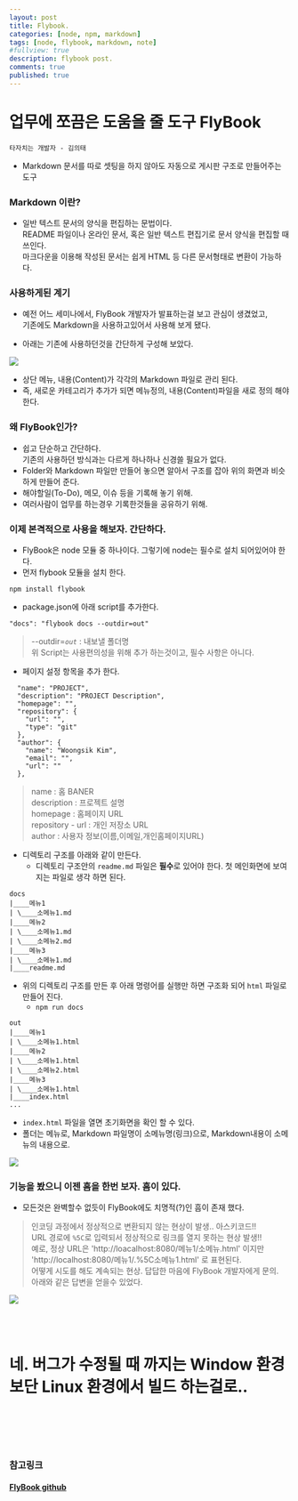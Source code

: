```yaml
---
layout: post
title: Flybook.
categories: [node, npm, markdown]
tags: [node, flybook, markdown, note]
#fullview: true
description: flybook post.
comments: true
published: true
---
```



업무에 쪼끔은 도움을 줄 도구 FlyBook
=====

`타자치는 개발자 - 김의태`

* Markdown 문서를 따로 셋팅을 하지 않아도 자동으로 게시판 구조로 만들어주는 도구

### Markdown 이란?

* 일반 텍스트 문서의 양식을 편집하는 문법이다.<br/>
  README 파일이나 온라인 문서, 혹은 일반 텍스트 편집기로 문서 양식을 편집할 때 쓰인다.<br/>
  마크다운을 이용해 작성된 문서는 쉽게 HTML 등 다른 문서형태로 변환이 가능하다.

### 사용하게된 계기

* 예전 어느 세미나에서, FlyBook 개발자가 발표하는걸 보고 관심이 생겼었고,<br/>
기존에도 Markdown을 사용하고있어서 사용해 보게 됐다.

* 아래는 기존에 사용하던것을 간단하게 구성해 보았다.

![](../../images/2017/2017-09-20-flybook_1.PNG)

* 상단 메뉴, 내용(Content)가 각각의 Markdown 파일로 관리 된다.
* 즉, 새로운 카테고리가 추가가 되면 메뉴정의, 내용(Content)파일을 새로 정의 해야 한다.



### 왜 FlyBook인가?
* 쉽고 단순하고 간단하다.<br/>
기존의 사용하던 방식과는 다르게 하나하나 신경쓸 필요가 없다.<br/>
* Folder와 Markdown 파일만 만들어 놓으면 알아서 구조를 잡아 위의 화면과 비슷하게 만들어 준다.
* 해야할일(To-Do), 메모, 이슈 등을 기록해 놓기 위해.
* 여러사람이 업무를 하는경우 기록한것들을 공유하기 위해.


### 이제 본격적으로 사용을 해보자. 간단하다.

* FlyBook은 node 모듈 중 하나이다. 그렇기에 node는 필수로 설치 되어있어야 한다.
* 먼저 flybook 모듈을 설치 한다.
```
npm install flybook
```

* package.json에 아래 script를 추가한다.
```
"docs": "flybook docs --outdir=out"
```
> --outdir=*`out`* : 내보낼 폴더명<br/>
> 위 Script는 사용편의성을 위해 추가 하는것이고, 필수 사항은 아니다.

* 페이지 설정 항목을 추가 한다.
```
  "name": "PROJECT",
  "description": "PROJECT Description",
  "homepage": "",
  "repository": {
    "url": "",
    "type": "git"
  },
  "author": {
    "name": "Woongsik Kim",
    "email": "",
    "url": ""
  },
```

> name : 홈 BANER<br/>
> description : 프로젝트 설명<br/>
> homepage : 홈페이지 URL<br/>
> repository - url : 개인 저장소 URL<br/>
> author : 사용자 정보(이름,이메일,개인홈페이지URL)


* 디렉토리 구조를 아래와 같이 만든다.
  * 디렉토리 구조안의 `readme.md` 파일은 **필수**로 있어야 한다. 첫 메인화면에 보여지는 파일로 생각 하면 된다.
`````
docs
|____메뉴1
| \____소메뉴1.md
|____메뉴2
| \____소메뉴1.md
| \____소메뉴2.md
|____메뉴3
| \____소메뉴1.md
|____readme.md
`````

* 위의 디렉토리 구조를 만든 후 아래 명령어를 실행만 하면 구조화 되어 `html` 파일로 만들어 진다.
  * `npm run docs`

`````
out
|____메뉴1
| \____소메뉴1.html
|____메뉴2
| \____소메뉴1.html
| \____소메뉴2.html
|____메뉴3
| \____소메뉴1.html
|____index.html
...
`````

* `index.html` 파일을 열면 초기화면을 확인 할 수 있다.
* 폴더는 메뉴로, Markdown 파일명이 소메뉴명(링크)으로, Markdown내용이 소메뉴의 내용으로.

![](../../images/2017/2017-09-20-flybook_2.PNG)


### 기능을 봤으니 이젠 흠을 한번 보자. 흠이 있다.

* 모든것은 완벽할수 없듯이 FlyBook에도 치명적(?)인 흠이 존재 했다.
> 인코딩 과정에서 정상적으로 변환되지 않는 현상이 발생.. 아스키코드!!<br/>
> URL 경로에 `%5C`로 입력되서 정상적으로 링크를 열지 못하는 현상 발생!!<br/>
> 예로, 정상 URL은 'http://loacalhost:8080/메뉴1/소메뉴.html' 이지만<br/>
> 'http://localhost:8080/메뉴1/.%5C소메뉴1.html' 로 표현된다.<br/>
> 어떻게 시도를 해도 계속되는 현상. 답답한 마음에 FlyBook 개발자에게 문의.<br/>
> 아래와 같은 답변을 얻을수 있었다.

![](../../images/2017/2017-09-20-flybook_3.PNG)

<br/><br/>
# 네. 버그가 수정될 때 까지는 Window 환경보단 Linux 환경에서 빌드 하는걸로..

<br/><br/><br/><br/>
### 참고링크
#### [FlyBook github](https://github.com/rhiokim/flybook)